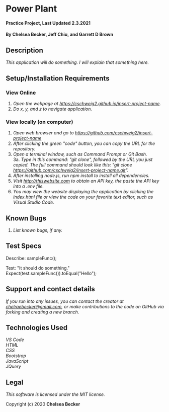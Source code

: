 # Power Plant

#### Practice Project, Last Updated 2.3.2021

#### **By Chelsea Becker, Jeff Chiu, and Garrett D Brown**

## Description

_This application will do something. I will explain that something here._

## Setup/Installation Requirements
### View Online
1. _Open the webpage at https://cschweig2.github.io/insert-project-name._
2. _Do x, y, and z to navigate application._

### View locally (on computer)
1. _Open web browser and go to https://github.com/cschweig2/insert-project-name_
2. _After clicking the green "code" button, you can copy the URL for the repository._
3. _Open a terminal window, such as Command Prompt or Git Bash._<br>
  3a. _Type in this command: "git clone", followed by the URL you just copied. The full command should look like this: "git clone https://github.com/cschweig2/insert-project-name.git"._
4. _After installing node.js, run npm install to install all dependencies._
5. _Visit http://thiswebsite.com to obtain an API key, the paste the API key into a .env file._
4. _You may view the website displaying the application by clicking the index.html file or view the code on your favorite text editor, such as Visual Studio Code._

## Known Bugs

1. _List known bugs, if any._

## Test Specs

Describe: sampleFunc();

Test: "It should do something."<br>
Expect(test.sampleFunc()).toEqual("Hello"); <br>

## Support and contact details

_If you run into any issues, you can contact the creator at chelraebecker@gmail.com, or make contributions to the code on GitHub via forking and creating a new branch._

## Technologies Used

_VS Code_ <br />
_HTML_ <br />
_CSS_ <br />
_Bootstrap_ <br />
_JavaScript_ <br />
_JQuery_

## Legal

*This software is licensed under the MIT license.*

Copyright (c) 2020 **Chelsea Becker**
